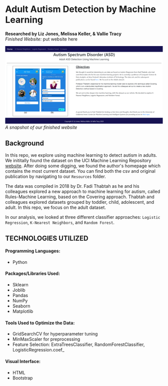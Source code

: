 # Adult Autism Detection by Machine Learning
<b>Researched by Liz Jones, Melissa Keller, & Vallie Tracy</b>     
*Finished Website:*  put website here   

![WebSnap](/Images/WebSnap.PNG)      
*A snapshot of our finished website*
## Background     
In this repo, we explore using machine learning to detect autism in adults.  We inititally found the dataset on the UCI Machine Learning Repository [website](http://archive.ics.uci.edu/ml/datasets/Autism+Screening+Adult).  After doing some digging, we found the author's homepage which contains the most current dataset. You can find both the csv and original publication by navigating to our `Resources` folder.      

The data was compiled in 2018 by Dr. Fadi Thabtah as he and his colleagues explored a new approach to machine learning for autism, called Rules-Machine Learning, based on the Covering approach.  Thabtah and colleagues explored datasets grouped by toddler, child, adolescent, and adult.  In this repo, we focus on the adult dataset.

In our analysis, we looked at three different classifier approaches: `Logistic Regression`, `K-Nearest Neighbors`, and `Random Forest`.     
## TECHNOLOGIES UTILIZED
#### Programming Languages:
* Python

#### Packages/Libraries Used:
* Sklearn
* Joblib
* Pandas
* NumPy
* Seaborn
* Matplotlib

#### Tools Used to Optimize the Data:
* GridSearchCV for hyperparameter tuning
* MinMaxScaler for preprocessing
* Feature Selection: ExtraTreesClassifier, RandomForestClassifier, LogisticRegression.coef_

#### Visual Interface:
* HTML
* Bootstrap
 




